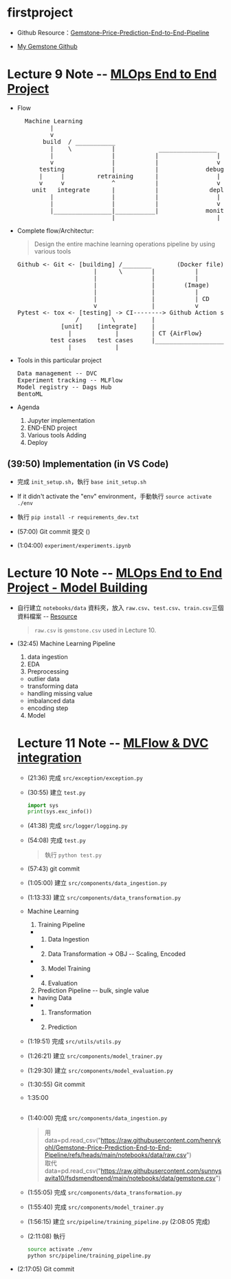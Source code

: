# firstproject

* Github Resource：[Gemstone-Price-Prediction-End-to-End-Pipeline](https://github.com/sunnysavita10/Gemstone-Price-Prediction-End-to-End-Pipelin)

* [My Gemstone Github](https://github.com/henrykohl/Gemstone-Price-Prediction-End-to-End-Pipeline)

# Lecture 9 Note -- [MLOps End to End Project](https://www.youtube.com/watch?v=G6frVmkVMr4)

* Flow
  <pre>
    Machine Learning       
           |
           v
         build  / ___________
           |    \           |            ________________
           |                |           |                |
           v                |           |                v
        testing             |           |             debuging
        |     |         retraining      |                |
        v     v             ^           |                v
      unit   integrate      |           |              deploy
           |                |           |                |
           |                |           |                v
           |________________|___________|             monitoring  
                            |____________________________|
  </pre>  

* Complete flow/Architectur: 
  > Design the entire machine learning operations pipeline by using various tools
  <pre>
  Github <- Git <- [building] /________       (Docker file)          _____________
                       |      \        |           |                |             |   
                       |               |           |                |             v
                       |               |        (Image)             |         Azure repo
                       |               |           |                |             |
                       |               |           | CD             |             | CD'  
                       v               |           v                |             v
  Pytest <- tox <- [testing] -> CI--------> Github Action server    |        Azure server
                  /         \          |                            |             |
              [unit]    [integrate]    |                            |             |
                |            |         | CT {AirFlow}               |             v
           test cases   test cases     |____________________________|_______Monitoring {evidently.ai}
                |____________|______________________________________| 
  </pre>

* Tools in this particular project
  <pre>
  Data management -- DVC
  Experiment tracking -- MLFlow
  Model registry -- Dags Hub
  BentoML
  </pre>

* Agenda
  1. Jupyter implementation
  2. END-END project
  3. Various tools Adding
  4. Deploy

## (39:50) Implementation (in VS Code)

* 完成 `init_setup.sh`，執行 `base init_setup.sh`

* If it didn't activate the "env" environment，手動執行 `source activate ./env`

* 執行 `pip install -r requirements_dev.txt`

* (57:00) Git commit 提交 ()

* (1:04:00) `experiment/experiments.ipynb`

# Lecture 10 Note -- [MLOps End to End Project - Model Building](https://www.youtube.com/watch?v=6TvfUdnUXNY)

* 自行建立 `notebooks/data` 資料夾，放入 `raw.csv`、`test.csv`、`train.csv`三個資料檔案 -- [Resource](https://github.com/abhijitpaul0212/GemstonePricePrediction/tree/master/artifacts)
  > `raw.csv` is `gemstone.csv` used in Lecture 10.

* (32:45) Machine Learning Pipeline
  1. data ingestion
  2. EDA
  3. Preprocessing
  - outlier data
  - transforming data
  - handling missing value
  - imbalanced data
  - encoding step
  4. Model

  # Lecture 11 Note -- [MLFlow & DVC integration](https://www.youtube.com/watch?v=fhWVCMjXmw0)

  * (21:36) 完成 `src/exception/exception.py`

  * (30:55) 建立 `test.py`
    ```python
    import sys
    print(sys.exc_info())
    ```

  * (41:38) 完成 `src/logger/logging.py`

  * (54:08) 完成 `test.py`
    > 執行 `python test.py`

  * (57:43) git commit

  * (1:05:00) 建立 `src/components/data_ingestion.py`

  * (1:13:33) 建立 `src/components/data_transformation.py`

  * Machine Learning
    1. Training Pipeline
    - 1. Data Ingestion
    - 2. Data Transformation -> OBJ -- Scaling, Encoded
    - 3. Model Training
    - 4. Evaluation
    2. Prediction Pipeline -- bulk, single value
    - having Data
    - 1. Transformation
    - 2. Prediction

  * (1:19:51) 完成 `src/utils/utils.py`

  * (1:26:21) 建立 `src/components/model_trainer.py`

  * (1:29:30) 建立 `src/components/model_evaluation.py`

  * (1:30:55) Git commit


  * 1:35:00
    <pre>
    </pre>


  * (1:40:00) 完成 `src/components/data_ingestion.py`
    > 用 data=pd.read_csv("https://raw.githubusercontent.com/henrykohl/Gemstone-Price-Prediction-End-to-End-Pipeline/refs/heads/main/notebooks/data/raw.csv") \
    > 取代 data=pd.read_csv("https://raw.githubusercontent.com/sunnysavita10/fsdsmendtoend/main/notebooks/data/gemstone.csv")

  * (1:55:05) 完成 `src/components/data_transformation.py`

  * (1:55:40) 完成 `src/components/model_trainer.py`

  * (1:56:15) 建立 `src/pipeline/training_pipeline.py` (2:08:05 完成)
            
  * (2:11:08) 執行
    ```bash
    source activate ./env
    python src/pipeline/training_pipeline.py
    ```

* (2:17:05) Git commit

